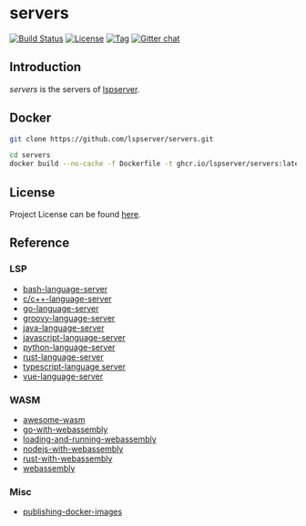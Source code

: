 # servers

[![Build Status](https://github.com/lspserver/servers/workflows/CI/badge.svg?branch=main&event=push)](https://github.com/lspserver/servers/actions?query=workflow%3ACI)
[![License](https://img.shields.io/github/license/lspserver/servers.svg?color=brightgreen)](https://github.com/lspserver/servers/blob/main/LICENSE)
[![Tag](https://img.shields.io/github/tag/lspserver/servers.svg?color=brightgreen)](https://github.com/lspserver/servers/tags)
[![Gitter chat](https://badges.gitter.im/craftslab/lspserver.png)](https://gitter.im/craftslab/lspserver)



## Introduction

*servers* is the servers of [lspserver](https://github.com/lspserver).



## Docker

```bash
git clone https://github.com/lspserver/servers.git

cd servers
docker build --no-cache -f Dockerfile -t ghcr.io/lspserver/servers:latest .
```



## License

Project License can be found [here](LICENSE).



## Reference

### LSP

- [bash-language-server](https://github.com/bash-lsp/bash-language-server)
- [c/c++-language-server](https://github.com/MaskRay/ccls)
- [go-language-server](https://github.com/golang/tools/tree/master/gopls)
- [groovy-language-server](https://github.com/GroovyLanguageServer/groovy-language-server)
- [java-language-server](https://github.com/eclipse/eclipse.jdt.ls/)
- [javascript-language-server](https://github.com/facebook/flow)
- [python-language-server](https://github.com/Microsoft/python-language-server)
- [rust-language-server](https://github.com/rust-lang/rls)
- [typescript-language server](https://github.com/theia-ide/typescript-language-server)
- [vue-language-server](https://github.com/vuejs/vetur)



### WASM

- [awesome-wasm](https://github.com/mbasso/awesome-wasm)
- [go-with-webassembly](https://github.com/golang/go/wiki/WebAssembly#getting-started)
- [loading-and-running-webassembly](https://developer.mozilla.org/en-US/docs/WebAssembly/Loading_and_running)
- [nodejs-with-webassembly](https://nodejs.dev/learn/nodejs-with-webassembly)
- [rust-with-webassembly](https://rustwasm.github.io/book/game-of-life/hello-world.html)
- [webassembly](https://webassembly.org/)



### Misc

- [publishing-docker-images](https://docs.github.com/en/actions/guides/publishing-docker-images)
